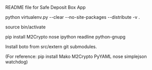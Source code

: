 README file for Safe Deposit Box App

python virtualenv.py --clear --no-site-packages --distribute -v .

source bin/activate

pip install M2Crypto nose ipython readline python-gnupg

Install boto from src/extern git submodules.

(For reference: pip install Mako M2Crypto PyYAML nose simplejson watchdog)
